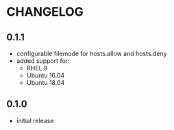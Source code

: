 # CHANGELOG

## 0.1.1

* configurable filemode for hosts.allow and hosts.deny
* added support for:
  - RHEL 9
  - Ubuntu 16.04
  - Ubuntu 18.04

## 0.1.0

* initial release
